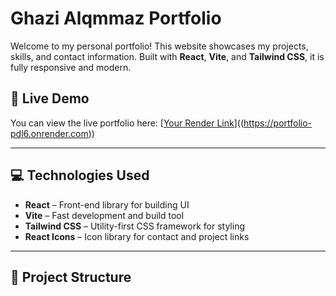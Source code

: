# Ghazi Alqmmaz Portfolio

Welcome to my personal portfolio! This website showcases my projects, skills, and contact information. Built with **React**, **Vite**, and **Tailwind CSS**, it is fully responsive and modern.

## 🚀 Live Demo

You can view the live portfolio here: [[Your Render Link](https://portfolio-pdl6.onrender.com)]((https://portfolio-pdl6.onrender.com))

---

## 💻 Technologies Used

- **React** – Front-end library for building UI  
- **Vite** – Fast development and build tool  
- **Tailwind CSS** – Utility-first CSS framework for styling  
- **React Icons** – Icon library for contact and project links  

---

## 📁 Project Structure

